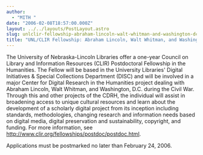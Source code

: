```yaml
---
author:
  - "MITH "
date: "2006-02-08T18:57:00.000Z"
layout: ../../layouts/PostLayout.astro
slug: unlclir-fellowship-abraham-lincoln-walt-whitman-and-washington-dc
title: "UNL/CLIR Fellowship: Abraham Lincoln, Walt Whitman, and Washington, D.C"
---
```


The University of Nebraska-Lincoln Libraries offer a one-year Council on Library and Information Resources (CLIR) Postdoctoral Fellowship in the Humanities. The Fellow will be based in the University Libraries' Digital Initiatives & Special Collections Department (DISC) and will be involved in a major Center for Digital Research in the Humanities project dealing with Abraham Lincoln, Walt Whitman, and Washington, D.C. during the Civil War. Through this and other projects of the CDRH, the individual will assist in broadening access to unique cultural resources and learn about the development of a scholarly digital project from its inception including standards, methodologies, changing research and information needs based on digital media, digital preservation and sustainability, copyright, and funding. For more information, see http://www.clir.org/fellowships/postdoc/postdoc.html.

Applications must be postmarked no later than February 24, 2006.
